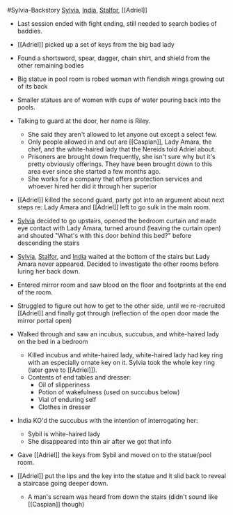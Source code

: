 #Sylvia-Backstory 
[Sylvia](PCs/Past/Sylvia.md), [India](PCs/Current/India.md), [Stalfor](PCs/Current/Stalfor.md), [[Adriel]]

- Last session ended with fight ending, still needed to search bodies of baddies.

- [[Adriel]] picked up a set of keys from the big bad lady
- Found a shortsword, spear, dagger, chain shirt, and shield from the other remaining bodies
- Big statue in pool room is robed woman with fiendish wings growing out of its back
- Smaller statues are of women with cups of water pouring back into the pools.
- Talking to guard at the door, her name is Riley.
	- She said they aren't allowed to let anyone out except a select few.
	- Only people allowed in and out are [[Caspian]], Lady Amara, the chef, and the white-haired lady that the Nereids told Adriel about.
	- Prisoners are brought down frequently, she isn't sure why but it's pretty obviously offerings. They have been brought down to this area ever since she started a few months ago.
	- She works for a company that offers protection services and whoever hired her did it through her superior
- [[Adriel]] killed the second guard, party got into an argument about next steps re: Lady Amara and [[Adriel]] left to go sulk in the main room.
- [Sylvia](PCs/Past/Sylvia.md) decided to go upstairs, opened the bedroom curtain and made eye contact with Lady Amara, turned around (leaving the curtain open) and shouted "What's with this door behind this bed?" before descending the stairs
- [Sylvia](PCs/Past/Sylvia.md), [Stalfor](PCs/Current/Stalfor.md), and [India](PCs/Current/India.md) waited at the bottom of the stairs but Lady Amara never appeared. Decided to investigate the other rooms before luring her back down.
- Entered mirror room and saw blood on the floor and footprints at the end of the room.
- Struggled to figure out how to get to the other side, until we re-recruited [[Adriel]] and finally got through (reflection of the open door made the mirror portal open)
- Walked through and saw an incubus, succubus, and white-haired lady on the bed in a bedroom
	- Killed incubus and white-haired lady, white-haired lady had key ring with an especially ornate key on it. Sylvia took the whole key ring (later gave to [[Adriel]]).
	- Contents of end tables and dresser:
		- Oil of slipperiness
		- Potion of wakefulness (used on succubus below)
		- Vial of enduring self
		- Clothes in dresser
- India KO'd the succubus with the intention of interrogating her:
	- Sybil is white-haired lady
	- She disappeared into thin air after we got that info
- Gave [[Adriel]] the keys from Sybil and moved on to the statue/pool room.
- [[Adriel]] put the lips and the key into the statue and it slid back to reveal a staircase going deeper down.
	- A man's scream was heard from down the stairs (didn't sound like [[Caspian]] though)